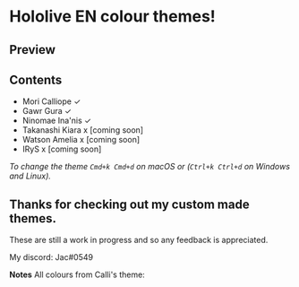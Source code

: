 # Hololive EN colour themes!

## Preview

## Contents
 * Mori Calliope ✓
 * Gawr Gura ✓
 * Ninomae Ina'nis ✓
 * Takanashi Kiara x         [coming soon]
 * Watson Amelia x           [coming soon]
 * IRyS x                    [coming soon]

*To change the theme `Cmd+k Cmd+d` on macOS or (`Ctrl+k Ctrl+d` on Windows and Linux).*

## Thanks for checking out my custom made themes. 
These are still a work in progress and so any feedback is appreciated.

My discord: Jac#0549

**Notes**
All colours from Calli's theme: 